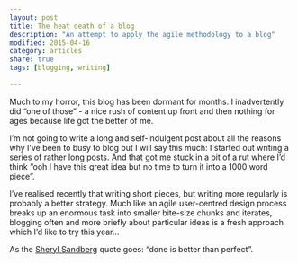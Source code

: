 ```yaml
---
layout: post
title: The heat death of a blog
description: "An attempt to apply the agile methodology to a blog"
modified: 2015-04-16
category: articles
share: true
tags: [blogging, writing]
 
---
```

Much to my horror, this blog has been dormant for months. I inadvertently did “one of those” - a nice rush of content up front and then nothing for ages because life got the better of me.

I’m not going to write a long and self-indulgent post about all the reasons why I’ve been to busy to blog but I will say this much: I started out writing a series of rather long posts. And that got me stuck in a bit of a rut where I’d think “ooh I have this great idea but no time to turn it into a 1000 word piece”. 

I’ve realised recently that writing short pieces, but writing more regularly is probably a better strategy. Much like an agile user-centred design process breaks up an enormous task into smaller bite-size chunks and iterates, blogging often and more briefly about particular ideas is a fresh approach which I’d like to try this year...

As the <a href="http://en.wikipedia.org/wiki/Sheryl_Sandberg">Sheryl Sandberg</a> quote goes: “done is better than perfect”.

